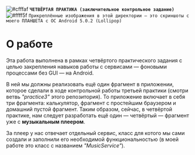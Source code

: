 ![#cfffaf](https://via.placeholder.com/15/6ffda7/000000?text=+) <b>`ЧЕТВЁРТАЯ ПРАКТИКА (заключительное контрольное задание)`</b>  
![#ffff5f](https://via.placeholder.com/15/ffff5f/000000?text=+) `Прикреплённые изображения в этой директории — это скриншоты с моего ПЛАНШЕТА с ОС Android 5.0.2 (Lollipop)`  

<h1>О работе</h1>
<p>Эта работа выполнена в рамках четвёртого практического задания с целью закрепления навыков работы с сервисами — фоновыми процессами без GUI — на Android.</p>
<p>В ней мы должны реализовать ещё один фрагмент в приложении, которое сделали в ходе контрольной работы третьей практики (смотри ветвь <i>"practice3"</i> этого репозитория). То приложение включает в себя три фрагмента: калькулятор, фрагмент с простейшим браузером и домашний пустой фрагмент. Таким образом, сейчас, в четвёртой практике, нам следует разработать ещё один — четвёртый — фрагмент уже с <b>музыкальным плеером</b>.</p>
<p>За плеер у нас отвечает отдельный сервис, класс для котого мы сами создали и заполнили его необходимой функциональностью (в моей работе это класс с названием <i>"MusicService"</i>).</p>

